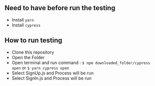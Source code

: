 ## Need to have before run the testing
- Install `yarn`
- Install `cypress`


## How to run testing
- Clone this repository 
- Open the Folder 
- Open terminal and run command : `$ npm downloaded_folder/cypress open` or `$ yarn cypress open`
- Select SignUp.js and Process will be run
- Select SignIn.js and Process will be run
